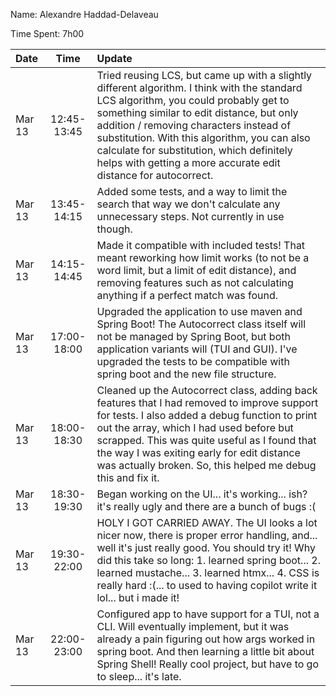 Name: Alexandre Haddad-Delaveau

Time Spent: 7h00

| Date   |    Time     | Update                                                                                                                                                                                                                                                                                                                                                                                       |
|:-------|:-----------:|:---------------------------------------------------------------------------------------------------------------------------------------------------------------------------------------------------------------------------------------------------------------------------------------------------------------------------------------------------------------------------------------------|
| Mar 13 | 12:45-13:45 | Tried reusing LCS, but came up with a slightly different algorithm. I think with the standard LCS algorithm, you could probably get to something similar to edit distance, but only addition / removing characters instead of substitution. With this algorithm, you can also calculate for substitution, which definitely helps with getting a more accurate edit distance for autocorrect. |
| Mar 13 | 13:45-14:15 | Added some tests, and a way to limit the search that way we don't calculate any unnecessary steps. Not currently in use though.                                                                                                                                                                                                                                                              |
| Mar 13 | 14:15-14:45 | Made it compatible with included tests! That meant reworking how limit works (to not be a word limit, but a limit of edit distance), and removing features such as not calculating anything if a perfect match was found.                                                                                                                                                                    |
| Mar 13 | 17:00-18:00 | Upgraded the application to use maven and Spring Boot! The Autocorrect class itself will not be managed by Spring Boot, but both application variants will (TUI and GUI). I've upgraded the tests to be compatible with spring boot and the new file structure.                                                                                                                              |
| Mar 13 | 18:00-18:30 | Cleaned up the Autocorrect class, adding back features that I had removed to improve support for tests. I also added a debug function to print out the array, which I had used before but scrapped. This was quite useful as I found that the way I was exiting early for edit distance was actually broken. So, this helped me debug this and fix it.                                       |
| Mar 13 | 18:30-19:30 | Began working on the UI... it's working... ish? it's really ugly and there are a bunch of bugs :(                                                                                                                                                                                                                                                                                            |
| Mar 13 | 19:30-22:00 | HOLY I GOT CARRIED AWAY. The UI looks a lot nicer now, there is proper error handling, and... well it's just really good. You should try it! Why did this take so long: 1. learned spring boot... 2. learned mustache... 3. learned htmx... 4. CSS is really hard :(... to used to having copilot write it lol... but i made it!                                                             |
| Mar 13 | 22:00-23:00 | Configured app to have support for a TUI, not a CLI. Will eventually implement, but it was already a pain figuring out how args worked in spring boot. And then learning a little bit about Spring Shell! Really cool project, but have to go to sleep... it's late.                                                                                                                         |